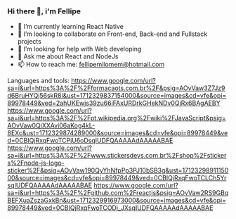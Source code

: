 ### Hi there 👋, i'm Fellipe

- 🌱 I’m currently learning React Native
- 👯 I’m looking to collaborate on Front-end, Back-end and Fullstack projects
- 🤔 I’m looking for help with Web developing
- 💬 Ask me about React and NodeJs
- 📫 How to reach me: fellipemilomem@hotmail.com

Languages and tools:
https://www.google.com/url?sa=i&url=https%3A%2F%2Fformacaots.com.br%2F&psig=AOvVaw3Z7Jz9d6BruHYQj56skR8i&ust=1712329837154000&source=images&cd=vfe&opi=89978449&ved=2ahUKEwjs39zu66iFAxURDrkGHekNDv0QjRx6BAgAEBY https://www.google.com/url?sa=i&url=https%3A%2F%2Fpt.wikipedia.org%2Fwiki%2FJavaScript&psig=AOvVaw0QiXXAvi06aKog4kL-8EXc&ust=1712329874289000&source=images&cd=vfe&opi=89978449&ved=0CBIQjRxqFwoTCPjU6oDsqIUDFQAAAAAdAAAAABAE https://www.google.com/url?sa=i&url=https%3A%2F%2Fwww.stickersdevs.com.br%2Fshop%2Fstickers%2Fnode-js-logo-sticker%2F&psig=AOvVaw190QyYhNfpPp3PJ10bSB3g&ust=1712329891115000&source=images&cd=vfe&opi=89978449&ved=0CBIQjRxqFwoTCLCh5YrsqIUDFQAAAAAdAAAAABAE https://www.google.com/url?sa=i&url=https%3A%2F%2Fgithub.com%2Freactjs&psig=AOvVaw2RS9GBqBEFXuaZszaGxkBn&ust=1712329916973000&source=images&cd=vfe&opi=89978449&ved=0CBIQjRxqFwoTCODj_JXsqIUDFQAAAAAdAAAAABAE
<!--
**Milomem/Milomem** is a ✨ _special_ ✨ repository because its `README.md` (this file) appears on your GitHub profile.

Here are some ideas to get you started:

- 🔭 I’m currently working on ...
- 😄 Pronouns: ...
- ⚡ Fun fact: ...
-->
